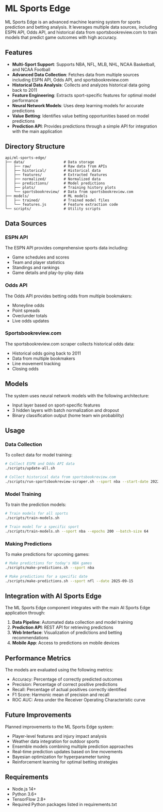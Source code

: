 # ML Sports Edge

ML Sports Edge is an advanced machine learning system for sports prediction and betting analysis. It leverages multiple data sources, including ESPN API, Odds API, and historical data from sportsbookreview.com to train models that predict game outcomes with high accuracy.

## Features

- **Multi-Sport Support**: Supports NBA, NFL, MLB, NHL, NCAA Basketball, and NCAA Football
- **Advanced Data Collection**: Fetches data from multiple sources including ESPN API, Odds API, and sportsbookreview.com
- **Historical Data Analysis**: Collects and analyzes historical data going back to 2011
- **Feature Engineering**: Extracts sport-specific features for optimal model performance
- **Neural Network Models**: Uses deep learning models for accurate predictions
- **Value Betting**: Identifies value betting opportunities based on model predictions
- **Prediction API**: Provides predictions through a simple API for integration with the main application

## Directory Structure

```
api/ml-sports-edge/
├── data/                  # Data storage
│   ├── raw/               # Raw data from APIs
│   ├── historical/        # Historical data
│   ├── features/          # Extracted features
│   ├── normalized/        # Normalized data
│   ├── predictions/       # Model predictions
│   ├── plots/             # Training history plots
│   └── sportsbookreview/  # Data from sportsbookreview.com
├── models/                # ML models
│   ├── trained/           # Trained model files
│   └── features.js        # Feature extraction code
└── scripts/               # Utility scripts
```

## Data Sources

### ESPN API

The ESPN API provides comprehensive sports data including:
- Game schedules and scores
- Team and player statistics
- Standings and rankings
- Game details and play-by-play data

### Odds API

The Odds API provides betting odds from multiple bookmakers:
- Moneyline odds
- Point spreads
- Over/under totals
- Live odds updates

### Sportsbookreview.com

The sportsbookreview.com scraper collects historical odds data:
- Historical odds going back to 2011
- Data from multiple bookmakers
- Line movement tracking
- Closing odds

## Models

The system uses neural network models with the following architecture:
- Input layer based on sport-specific features
- 3 hidden layers with batch normalization and dropout
- Binary classification output (home team win probability)

## Usage

### Data Collection

To collect data for model training:

```bash
# Collect ESPN and Odds API data
./scripts/update-all.sh

# Collect historical data from sportsbookreview.com
./scripts/run-sportsbookreview-scraper.sh --sport nba --start-date 2022-10-18 --end-date 2023-06-12
```

### Model Training

To train the prediction models:

```bash
# Train models for all sports
./scripts/train-models.sh

# Train model for a specific sport
./scripts/train-models.sh --sport nba --epochs 200 --batch-size 64
```

### Making Predictions

To make predictions for upcoming games:

```bash
# Make predictions for today's NBA games
./scripts/make-predictions.sh --sport nba

# Make predictions for a specific date
./scripts/make-predictions.sh --sport nfl --date 2025-09-15
```

## Integration with AI Sports Edge

The ML Sports Edge component integrates with the main AI Sports Edge application through:

1. **Data Pipeline**: Automated data collection and model training
2. **Prediction API**: REST API for retrieving predictions
3. **Web Interface**: Visualization of predictions and betting recommendations
4. **Mobile App**: Access to predictions on mobile devices

## Performance Metrics

The models are evaluated using the following metrics:
- Accuracy: Percentage of correctly predicted outcomes
- Precision: Percentage of correct positive predictions
- Recall: Percentage of actual positives correctly identified
- F1 Score: Harmonic mean of precision and recall
- ROC AUC: Area under the Receiver Operating Characteristic curve

## Future Improvements

Planned improvements to the ML Sports Edge system:
- Player-level features and injury impact analysis
- Weather data integration for outdoor sports
- Ensemble models combining multiple prediction approaches
- Real-time prediction updates based on line movements
- Bayesian optimization for hyperparameter tuning
- Reinforcement learning for optimal betting strategies

## Requirements

- Node.js 14+
- Python 3.6+
- TensorFlow 2.8+
- Required Python packages listed in requirements.txt